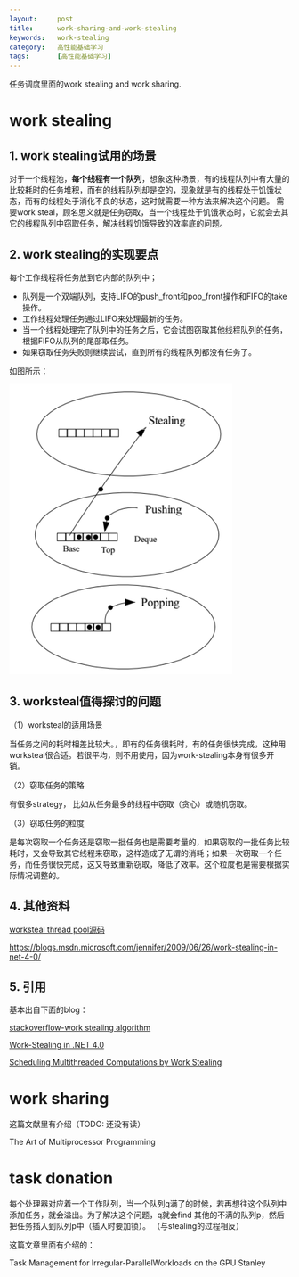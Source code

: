 ```yaml
---
layout:     post
title:      work-sharing-and-work-stealing
keywords:   work-stealing
category:   高性能基础学习
tags:		[高性能基础学习]
---
```


任务调度里面的work stealing and work sharing.


# work stealing


## 1. work stealing试用的场景

对于一个线程池，**每个线程有一个队列**，想象这种场景，有的线程队列中有大量的比较耗时的任务堆积，而有的线程队列却是空的，现象就是有的线程处于饥饿状态，而有的线程处于消化不良的状态，这时就需要一种方法来解决这个问题。
需要work steal，顾名思义就是任务窃取，当一个线程处于饥饿状态时，它就会去其它的线程队列中窃取任务，解决线程饥饿导致的效率底的问题。




## 2. work stealing的实现要点

每个工作线程将任务放到它内部的队列中；
- 队列是一个双端队列，支持LIFO的push_front和pop_front操作和FIFO的take操作。
- 工作线程处理任务通过LIFO来处理最新的任务。
- 当一个线程处理完了队列中的任务之后，它会试图窃取其他线程队列的任务，根据FIFO从队列的尾部取任务。
- 如果窃取任务失败则继续尝试，直到所有的线程队列都没有任务了。

如图所示：

![](/images/cuda/work-stealing-1.png)


## 3. worksteal值得探讨的问题 

（1）worksteal的适用场景

当任务之间的耗时相差比较大。，即有的任务很耗时，有的任务很快完成，这种用worksteal很合适。若很平均，则不用使用，因为work-stealing本身有很多开销。

（2）窃取任务的策略

有很多strategy， 比如从任务最多的线程中窃取（贪心）或随机窃取。

（3）窃取任务的粒度 

是每次窃取一个任务还是窃取一批任务也是需要考量的，如果窃取的一批任务比较耗时，又会导致其它线程来窃取，这样造成了无谓的消耗；如果一次窃取一个任务，而任务很快完成，这又导致重新窃取，降低了效率。这个粒度也是需要根据实际情况调整的。


## 4. 其他资料

[worksteal thread pool源码](https://github.com/qicosmos/cosmos/tree/master/worksteal)

https://blogs.msdn.microsoft.com/jennifer/2009/06/26/work-stealing-in-net-4-0/

## 5. 引用

基本出自下面的blog：

[stackoverflow-work stealing algorithm](https://stackoverflow.com/questions/9081382/work-stealing-algorithm)

[Work-Stealing in .NET 4.0](https://www.cnblogs.com/qicosmos/archive/2015/11/18/4975454.html)

[Scheduling Multithreaded Computations by Work Stealing](http://supertech.csail.mit.edu/papers/steal.pdf)



# work sharing

这篇文献里有介绍（TODO: 还没有读）

 The Art of Multiprocessor Programming



 # task donation

每个处理器对应着一个工作队列，当一个队列q满了的时候，若再想往这个队列中添加任务，就会溢出。为了解决这个问题，q就会find 其他的不满的队列p，然后把任务插入到队列p中（插入时要加锁）。
（与stealing的过程相反）

这篇文章里面有介绍的：

 Task Management for Irregular-ParallelWorkloads on the GPU Stanley